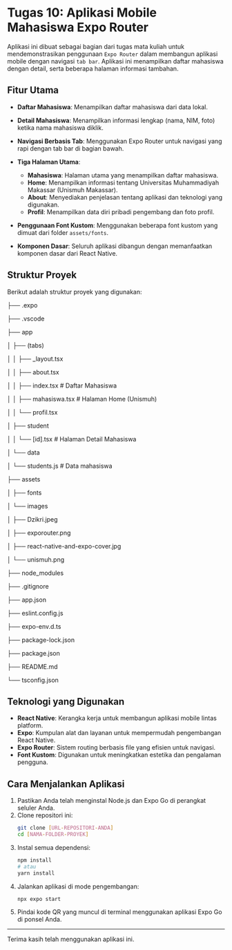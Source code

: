 # Tugas 10: Aplikasi Mobile Mahasiswa Expo Router

Aplikasi ini dibuat sebagai bagian dari tugas mata kuliah untuk mendemonstrasikan penggunaan `Expo Router` dalam membangun aplikasi mobile dengan navigasi `tab bar`. Aplikasi ini menampilkan daftar mahasiswa dengan detail, serta beberapa halaman informasi tambahan.

## Fitur Utama

-   **Daftar Mahasiswa**: Menampilkan daftar mahasiswa dari data lokal.
-   **Detail Mahasiswa**: Menampilkan informasi lengkap (nama, NIM, foto) ketika nama mahasiswa diklik.
-   **Navigasi Berbasis Tab**: Menggunakan Expo Router untuk navigasi yang rapi dengan tab bar di bagian bawah.
-   **Tiga Halaman Utama**:
    -   **Mahasiswa**: Halaman utama yang menampilkan daftar mahasiswa.
    -   **Home**: Menampilkan informasi tentang Universitas Muhammadiyah Makassar (Unismuh Makassar).
    -   **About**: Menyediakan penjelasan tentang aplikasi dan teknologi yang digunakan.
    -   **Profil**: Menampilkan data diri pribadi pengembang dan foto profil.

-   **Penggunaan Font Kustom**: Menggunakan beberapa font kustom yang dimuat dari folder `assets/fonts`.

-   **Komponen Dasar**: Seluruh aplikasi dibangun dengan memanfaatkan komponen dasar dari React Native.

## Struktur Proyek

Berikut adalah struktur proyek yang digunakan:

├── .expo

├── .vscode

├── app

│   ├── (tabs)

│   │   ├── _layout.tsx

│   │   ├── about.tsx

│   │   ├── index.tsx      # Daftar Mahasiswa

│   │   ├── mahasiswa.tsx  # Halaman Home (Unismuh)

│   │   └── profil.tsx

│   ├── student

│   │   └── [id].tsx       # Halaman Detail Mahasiswa

│   └── data

│       └── students.js    # Data mahasiswa

├── assets

│   ├── fonts

│   └── images

│       ├── Dzikri.jpeg

│       ├── exporouter.png

│       ├── react-native-and-expo-cover.jpg

│       └── unismuh.png

├── node_modules

├── .gitignore

├── app.json

├── eslint.config.js

├── expo-env.d.ts

├── package-lock.json

├── package.json

├── README.md

└── tsconfig.json

## Teknologi yang Digunakan

-   **React Native**: Kerangka kerja untuk membangun aplikasi mobile lintas platform.
-   **Expo**: Kumpulan alat dan layanan untuk mempermudah pengembangan React Native.
-   **Expo Router**: Sistem routing berbasis file yang efisien untuk navigasi.
-   **Font Kustom**: Digunakan untuk meningkatkan estetika dan pengalaman pengguna.

## Cara Menjalankan Aplikasi

1.  Pastikan Anda telah menginstal Node.js dan Expo Go di perangkat seluler Anda.
2.  Clone repositori ini:
    ```bash
    git clone [URL-REPOSITORI-ANDA]
    cd [NAMA-FOLDER-PROYEK]
    ```
3.  Instal semua dependensi:
    ```bash
    npm install
    # atau
    yarn install
    ```
4.  Jalankan aplikasi di mode pengembangan:
    ```bash
    npx expo start
    ```
5.  Pindai kode QR yang muncul di terminal menggunakan aplikasi Expo Go di ponsel Anda.

---

Terima kasih telah menggunakan aplikasi ini.